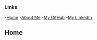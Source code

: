 ### Links
-[Home](index.md) 
-[About Me](about.md) 
-[My GitHub](https://github.com/RobertBeauchampIV) 
-[My LinkedIn](https://www.linkedin.com/in/robertbeauchamp/)

## Home
